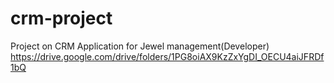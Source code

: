 # crm-project
Project on CRM Application for Jewel management(Developer)
https://drive.google.com/drive/folders/1PG8oiAX9KzZxYgDI_OECU4aiJFRDf1bQ
